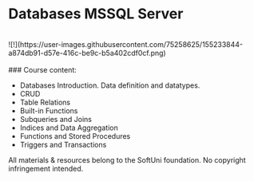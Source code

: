 # Databases MSSQL Server 
<br/>
![!](https://user-images.githubusercontent.com/75258625/155233844-a874db91-d57e-416c-be9c-b5a402cdf0cf.png)

<br/>
<br/>
### Course content:

* Databases Introduction. Data definition and datatypes.
* CRUD
* Table Relations
* Built-in Functions
* Subqueries and Joins
* Indices and Data Aggregation
* Functions and Stored Procedures
* Triggers and Transactions


All materials & resources belong to the SoftUni foundation. No copyright infringement intended.
